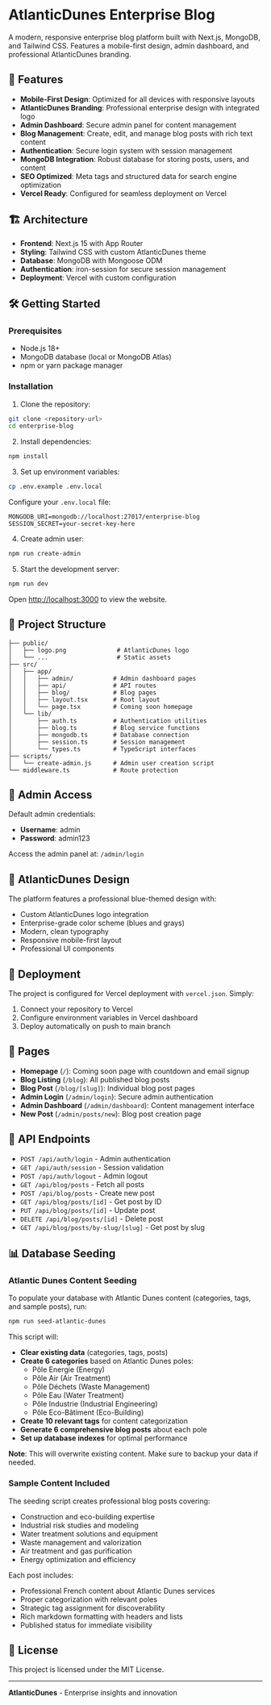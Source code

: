 # AtlanticDunes Enterprise Blog

A modern, responsive enterprise blog platform built with Next.js, MongoDB, and Tailwind CSS. Features a mobile-first design, admin dashboard, and professional AtlanticDunes branding.

## 🚀 Features

- **Mobile-First Design**: Optimized for all devices with responsive layouts
- **AtlanticDunes Branding**: Professional enterprise design with integrated logo
- **Admin Dashboard**: Secure admin panel for content management
- **Blog Management**: Create, edit, and manage blog posts with rich text content
- **Authentication**: Secure login system with session management
- **MongoDB Integration**: Robust database for storing posts, users, and content
- **SEO Optimized**: Meta tags and structured data for search engine optimization
- **Vercel Ready**: Configured for seamless deployment on Vercel

## 🏗 Architecture

- **Frontend**: Next.js 15 with App Router
- **Styling**: Tailwind CSS with custom AtlanticDunes theme
- **Database**: MongoDB with Mongoose ODM
- **Authentication**: iron-session for secure session management
- **Deployment**: Vercel with custom configuration

## 🛠 Getting Started

### Prerequisites
- Node.js 18+ 
- MongoDB database (local or MongoDB Atlas)
- npm or yarn package manager

### Installation

1. Clone the repository:
```bash
git clone <repository-url>
cd enterprise-blog
```

2. Install dependencies:
```bash
npm install
```

3. Set up environment variables:
```bash
cp .env.example .env.local
```

Configure your `.env.local` file:
```env
MONGODB_URI=mongodb://localhost:27017/enterprise-blog
SESSION_SECRET=your-secret-key-here
```

4. Create admin user:
```bash
npm run create-admin
```

5. Start the development server:
```bash
npm run dev
```

Open [http://localhost:3000](http://localhost:3000) to view the website.

## 📁 Project Structure

```
├── public/
│   ├── logo.png              # AtlanticDunes logo
│   └── ...                   # Static assets
├── src/
│   ├── app/
│   │   ├── admin/           # Admin dashboard pages
│   │   ├── api/             # API routes
│   │   ├── blog/            # Blog pages
│   │   ├── layout.tsx       # Root layout
│   │   └── page.tsx         # Coming soon homepage
│   └── lib/
│       ├── auth.ts          # Authentication utilities
│       ├── blog.ts          # Blog service functions
│       ├── mongodb.ts       # Database connection
│       ├── session.ts       # Session management
│       └── types.ts         # TypeScript interfaces
├── scripts/
│   └── create-admin.js      # Admin user creation script
└── middleware.ts            # Route protection
```

## 🔐 Admin Access

Default admin credentials:
- **Username**: admin
- **Password**: admin123

Access the admin panel at: `/admin/login`

## 🎨 AtlanticDunes Design

The platform features a professional blue-themed design with:
- Custom AtlanticDunes logo integration
- Enterprise-grade color scheme (blues and grays)
- Modern, clean typography
- Responsive mobile-first layout
- Professional UI components

## 🚀 Deployment

The project is configured for Vercel deployment with `vercel.json`. Simply:

1. Connect your repository to Vercel
2. Configure environment variables in Vercel dashboard
3. Deploy automatically on push to main branch

## 📱 Pages

- **Homepage** (`/`): Coming soon page with countdown and email signup
- **Blog Listing** (`/blog`): All published blog posts
- **Blog Post** (`/blog/[slug]`): Individual blog post pages
- **Admin Login** (`/admin/login`): Secure admin authentication
- **Admin Dashboard** (`/admin/dashboard`): Content management interface
- **New Post** (`/admin/posts/new`): Blog post creation page

## 🔧 API Endpoints

- `POST /api/auth/login` - Admin authentication
- `GET /api/auth/session` - Session validation
- `POST /api/auth/logout` - Admin logout
- `GET /api/blog/posts` - Fetch all posts
- `POST /api/blog/posts` - Create new post
- `GET /api/blog/posts/[id]` - Get post by ID
- `PUT /api/blog/posts/[id]` - Update post
- `DELETE /api/blog/posts/[id]` - Delete post
- `GET /api/blog/posts/by-slug/[slug]` - Get post by slug

## 📊 Database Seeding

### Atlantic Dunes Content Seeding

To populate your database with Atlantic Dunes content (categories, tags, and sample posts), run:

```bash
npm run seed-atlantic-dunes
```

This script will:
- **Clear existing data** (categories, tags, posts)
- **Create 6 categories** based on Atlantic Dunes poles:
  - Pôle Energie (Energy)
  - Pôle Air (Air Treatment)
  - Pôle Déchets (Waste Management)
  - Pôle Eau (Water Treatment)
  - Pôle Industrie (Industrial Engineering)
  - Pôle Eco-Bâtiment (Eco-Building)
- **Create 10 relevant tags** for content categorization
- **Generate 6 comprehensive blog posts** about each pole
- **Set up database indexes** for optimal performance

**Note**: This will overwrite existing content. Make sure to backup your data if needed.

### Sample Content Included

The seeding script creates professional blog posts covering:
- Construction and eco-building expertise
- Industrial risk studies and modeling
- Water treatment solutions and equipment
- Waste management and valorization
- Air treatment and gas purification
- Energy optimization and efficiency

Each post includes:
- Professional French content about Atlantic Dunes services
- Proper categorization with relevant poles
- Strategic tag assignment for discoverability
- Rich markdown formatting with headers and lists
- Published status for immediate visibility

## 📄 License

This project is licensed under the MIT License.

---

**AtlanticDunes** - Enterprise insights and innovation
